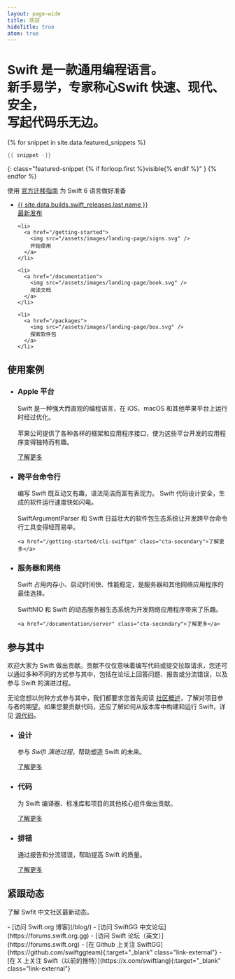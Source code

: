 ```yaml
---
layout: page-wide
title: 欢迎
hideTitle: true
atom: true
---
```


<div class="callout" markdown="1">
  <h1 class="preamble">Swift 是一款<strong>通用</strong>编程语言。<br/>新手<strong>易学</strong>，专家<strong>称心</strong><span>Swift <strong>快速</strong>、<strong>现代</strong>、<strong>安全</strong>，<br/>写起代码<strong>乐无边</strong>。</span></h1>

{% for snippet in site.data.featured_snippets %}
```swift
{{ snippet -}}
```
{: class="featured-snippet {% if forloop.first %}visible{% endif %}" }
{% endfor %}
</div>

<div class="banner primary">
  <p>使用 <a href="https://www.swift.org/migration/documentation/migrationguide/">官方迁移指南</a> 为 Swift 6 语言做好准备</p>
</div>

<div class="link-grid">
  <ul>
    <li>
      <a href="/install">
        <div class="flex-container">
          <div class="latest-release-container">
          <span>
            {{ site.data.builds.swift_releases.last.name }}
          </span>
          </div>
          最新发布
        </div>
      </a>
    </li>

    <li>
      <a href="/getting-started">
        <img src="/assets/images/landing-page/signs.svg" />
        开始使用
      </a>
    </li>

    <li>
      <a href="/documentation">
        <img src="/assets/images/landing-page/book.svg" />
        阅读文档
      </a>
    </li>

    <li>
      <a href="/packages">
        <img src="/assets/images/landing-page/box.svg" />
        探索软件包
      </a>
    </li>
  </ul>
</div>

## 使用案例

<ul class="use-cases">
  <li>
    <h3>Apple 平台</h3>
    <p>
      Swift 是一种强大而直观的编程语言，在 iOS、macOS 和其他苹果平台上运行时经过优化。
      <br><br>
      苹果公司提供了各种各样的框架和应用程序接口，使为这些平台开发的应用程序变得独特而有趣。
    </p>
    <a href="https://developer.apple.com/swift/resources/" class="cta-secondary">了解更多</a>
  </li>
  <li>
    <h3>跨平台命令行</h3>
    <p>
      编写 Swift 既互动又有趣，语法简洁而富有表现力。
      Swift 代码设计安全，生成的软件运行速度快如闪电。
      <br><br>
      SwiftArgumentParser 和 Swift 日益壮大的软件包生态系统让开发跨平台命令行工具变得轻而易举。
    </p>

    <a href="/getting-started/cli-swiftpm" class="cta-secondary">了解更多</a>
  </li>
  <li>
    <h3>服务器和网络</h3>
    <p>
      Swift 占用内存小、启动时间快、性能稳定，是服务器和其他网络应用程序的最佳选择。
      <br><br>
      SwiftNIO 和 Swift 的动态服务器生态系统为开发网络应用程序带来了乐趣。
    </p>

    <a href="/documentation/server" class="cta-secondary">了解更多</a>
  </li>
</ul>

## 参与其中

欢迎大家为 Swift 做出贡献。贡献不仅仅意味着编写代码或提交拉取请求，您还可以通过多种不同的方式参与其中，包括在论坛上回答问题、报告或分流错误，以及参与 Swift 的演进过程。

无论您想以何种方式参与其中，我们都要求您首先阅读 [社区概述](/community/)，了解对项目参与者的期望。如果您要贡献代码，还应了解如何从版本库中构建和运行 Swift，详见 [源代码](/documentation/source-code/)。

<ul class="getting-involved">
  <li>
    <h3>设计</h3>
    <p>
      参与 <em>Swift 演进过程</em>，帮助塑造 Swift 的未来。
    </p>
    <a href="/contributing/#swift-evolution" class="cta-secondary">了解更多</a>
  </li>
  <li>
    <h3>代码</h3>
    <p>
      为 Swift 编译器、标准库和项目的其他核心组件做出贡献。
    </p>
    <a href="/contributing/#contributing-code" class="cta-secondary">了解更多</a>
  </li>
  <li>
    <h3>排错</h3>
    <p>
      通过报告和分流错误，帮助提高 Swift 的质量。
    </p>
    <a href="/contributing/#triaging-bugs" class="cta-secondary">了解更多</a>
  </li>
</ul>

## 紧跟动态

了解 Swfit 中文社区最新动态。

<div class="links links-list-nostyle" markdown="1">
  - [访问 Swift.org 博客](/blog/)
  - [访问 SwiftGG 中文论坛](https://forums.swift.org.gg)
  - [访问 Swift 论坛（英文）](https://forums.swift.org)
  - [在 Github 上关注 SwiftGG](https://github.com/swiftggteam){:target="_blank" class="link-external"}
  - [在 X 上关注 Swift（以前的推特）](https://x.com/swiftlang){:target="_blank" class="link-external"}
</div>

<script>
  var featuredSnippets = document.querySelectorAll('.featured-snippet');
  var visibleSnippet = document.querySelector('.featured-snippet.visible');
  var randomIndex = Math.floor(Math.random() * featuredSnippets.length);

  visibleSnippet?.classList.remove('visible');
  featuredSnippets[randomIndex]?.classList.add('visible');
</script>
